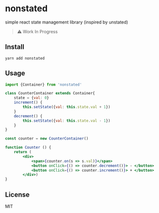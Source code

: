 # nonstated
simple react state management library (inspired by unstated)

> ⚠️ Work In Progress

## Install
```
yarn add nonstated
```

## Usage
```jsx
import {Container} from 'nonstated'

class CounterContainer extends Container{
    state = {val: 0}
    increment() {
        this.setState({val: this.state.val + 1})
    }
    decrement() {
        this.setState({val: this.state.val - 1})
    }
}

const counter = new CounterContainer()

function Counter () {
    return (
        <div>
            <span>{counter.on(s => s.val)}</span>
            <button onClick={() => counter.decrement()}> - </button>
            <button onClick={() => counter.increment()}> + </button>
        </div>)
}
```

## License
MIT
